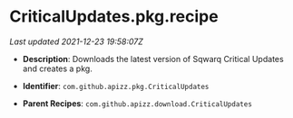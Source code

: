 # CriticalUpdates.pkg.recipe

_Last updated 2021-12-23 19:58:07Z_

- **Description**: Downloads the latest version of Sqwarq Critical Updates and creates a pkg.

- **Identifier**: `com.github.apizz.pkg.CriticalUpdates`

- **Parent Recipes**: `com.github.apizz.download.CriticalUpdates`